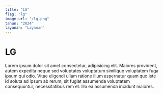 ```yaml
---
title: "LG"
flag: "lg"
image-url: "/lg.png"
tahun: "2024"
layanan: "Layanan"
---
```


# LG

Lorem ipsum dolor sit amet consectetur, adipisicing elit. Maiores provident, autem expedita neque sed voluptates voluptatum similique voluptatem fuga ipsum qui odio. Vitae eligendi ullam ratione illum aspernatur quam quo iste id soluta ad ipsum ab rerum, sit fugiat assumenda voluptatem consequuntur, necessitatibus rem et. Illo ea assumenda incidunt maiores.
